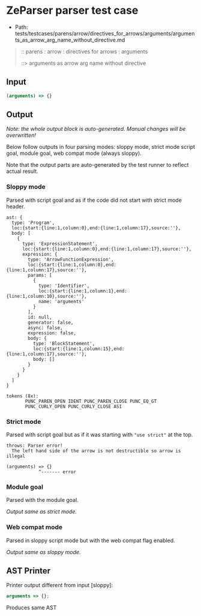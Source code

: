 # ZeParser parser test case

- Path: tests/testcases/parens/arrow/directives_for_arrows/arguments/arguments_as_arrow_arg_name_without_directive.md

> :: parens : arrow : directives for arrows : arguments
>
> ::> arguments as arrow arg name without directive

## Input

`````js
(arguments) => {}
`````

## Output

_Note: the whole output block is auto-generated. Manual changes will be overwritten!_

Below follow outputs in four parsing modes: sloppy mode, strict mode script goal, module goal, web compat mode (always sloppy).

Note that the output parts are auto-generated by the test runner to reflect actual result.

### Sloppy mode

Parsed with script goal and as if the code did not start with strict mode header.

`````
ast: {
  type: 'Program',
  loc:{start:{line:1,column:0},end:{line:1,column:17},source:''},
  body: [
    {
      type: 'ExpressionStatement',
      loc:{start:{line:1,column:0},end:{line:1,column:17},source:''},
      expression: {
        type: 'ArrowFunctionExpression',
        loc:{start:{line:1,column:0},end:{line:1,column:17},source:''},
        params: [
          {
            type: 'Identifier',
            loc:{start:{line:1,column:1},end:{line:1,column:10},source:''},
            name: 'arguments'
          }
        ],
        id: null,
        generator: false,
        async: false,
        expression: false,
        body: {
          type: 'BlockStatement',
          loc:{start:{line:1,column:15},end:{line:1,column:17},source:''},
          body: []
        }
      }
    }
  ]
}

tokens (8x):
       PUNC_PAREN_OPEN IDENT PUNC_PAREN_CLOSE PUNC_EQ_GT
       PUNC_CURLY_OPEN PUNC_CURLY_CLOSE ASI
`````

### Strict mode

Parsed with script goal but as if it was starting with `"use strict"` at the top.

`````
throws: Parser error!
  The left hand side of the arrow is not destructible so arrow is illegal

(arguments) => {}
            ^------- error
`````


### Module goal

Parsed with the module goal.

_Output same as strict mode._

### Web compat mode

Parsed in sloppy script mode but with the web compat flag enabled.

_Output same as sloppy mode._

## AST Printer

Printer output different from input [sloppy]:

````js
arguments => {};
````

Produces same AST
